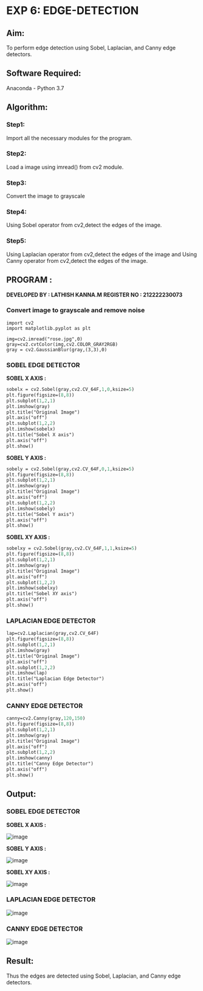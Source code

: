 # EXP 6: EDGE-DETECTION
## Aim:
To perform edge detection using Sobel, Laplacian, and Canny edge detectors.

## Software Required:
Anaconda - Python 3.7

## Algorithm:
### Step1:
Import all the necessary modules for the program.

### Step2:
Load a image using imread() from cv2 module.

### Step3:
Convert the image to grayscale

### Step4:
Using Sobel operator from cv2,detect the edges of the image.

### Step5:

Using Laplacian operator from cv2,detect the edges of the image and Using Canny operator from cv2,detect the edges of the image.

## PROGRAM :
**DEVELOPED BY : LATHISH KANNA.M**
**REGISTER NO : 212222230073**
### Convert image to grayscale and remove noise
```P
import cv2
import matplotlib.pyplot as plt

img=cv2.imread("rose.jpg",0)
gray=cv2.cvtColor(img,cv2.COLOR_GRAY2RGB)
gray = cv2.GaussianBlur(gray,(3,3),0)
```
### SOBEL EDGE DETECTOR
**SOBEL X AXIS :**
```p
sobelx = cv2.Sobel(gray,cv2.CV_64F,1,0,ksize=5)
plt.figure(figsize=(8,8))
plt.subplot(1,2,1)
plt.imshow(gray)
plt.title("Original Image")
plt.axis("off")
plt.subplot(1,2,2)
plt.imshow(sobelx)
plt.title("Sobel X axis")
plt.axis("off")
plt.show()
```
**SOBEL Y AXIS :**
```p
sobely = cv2.Sobel(gray,cv2.CV_64F,0,1,ksize=5)
plt.figure(figsize=(8,8))
plt.subplot(1,2,1)
plt.imshow(gray)
plt.title("Original Image")
plt.axis("off")
plt.subplot(1,2,2)
plt.imshow(sobely)
plt.title("Sobel Y axis")
plt.axis("off")
plt.show()
```
**SOBEL XY AXIS :**
```p
sobelxy = cv2.Sobel(gray,cv2.CV_64F,1,1,ksize=5)
plt.figure(figsize=(8,8))
plt.subplot(1,2,1)
plt.imshow(gray)
plt.title("Original Image")
plt.axis("off")
plt.subplot(1,2,2)
plt.imshow(sobelxy)
plt.title("Sobel XY axis")
plt.axis("off")
plt.show()
```
### LAPLACIAN EDGE DETECTOR
```p
lap=cv2.Laplacian(gray,cv2.CV_64F)
plt.figure(figsize=(8,8))
plt.subplot(1,2,1)
plt.imshow(gray)
plt.title("Original Image")
plt.axis("off")
plt.subplot(1,2,2)
plt.imshow(lap)
plt.title("Laplacian Edge Detector")
plt.axis("off")
plt.show()
```
### CANNY EDGE DETECTOR
```p
canny=cv2.Canny(gray,120,150)
plt.figure(figsize=(8,8))
plt.subplot(1,2,1)
plt.imshow(gray)
plt.title("Original Image")
plt.axis("off")
plt.subplot(1,2,2)
plt.imshow(canny)
plt.title("Canny Edge Detector")
plt.axis("off")
plt.show()
```

## Output:
### SOBEL EDGE DETECTOR


**SOBEL X AXIS :**

![image](https://github.com/lathishlathish/EDGE-DETECTION/assets/120359170/d2c2bee7-9f20-4605-8841-92389be8bd8e)


**SOBEL Y AXIS :**

![image](https://github.com/lathishlathish/EDGE-DETECTION/assets/120359170/6d5a8104-4c96-43ac-8fca-630d2e6761a3)


**SOBEL XY AXIS :**

![image](https://github.com/lathishlathish/EDGE-DETECTION/assets/120359170/7b9ce7dc-f3ff-4938-81ad-ca1bc1580ebe)



### LAPLACIAN EDGE DETECTOR

![image](https://github.com/lathishlathish/EDGE-DETECTION/assets/120359170/04d64203-e5da-44a4-8644-1d2cafb74a9e)


### CANNY EDGE DETECTOR

![image](https://github.com/lathishlathish/EDGE-DETECTION/assets/120359170/798436b7-72ca-4a86-898f-afe7f2d28222)

## Result:
Thus the edges are detected using Sobel, Laplacian, and Canny edge detectors.
